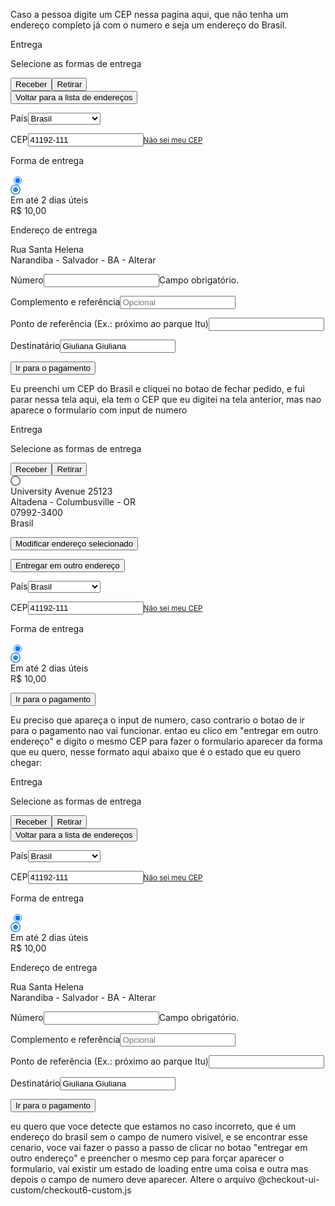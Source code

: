 Caso a pessoa digite um CEP nessa pagina aqui, que não tenha um endereço completo já com o numero e seja um endereço do Brasil. 

<div class="step accordion-group shipping-data vtex-omnishipping-1-x-shippingDataDev active"><div class="accordion-heading"><span class="accordion-toggle collapsed accordion-toggle-active"><i class="icon-home"></i> Entrega</span></div><div class="accordion-inner shipping-container"><div class="box-step"><p class="vtex-omnishipping-1-x-selectDeliveryText">Selecione as formas de entrega</p><div id="postalCode-finished-loading"><div class="vtex-omnishipping-1-x-deliveryChannelsWrapper shipping-method-wrapper shipping-valid-postal-code shipping-has-pickups"><div class="shipping-method-toggle vtex-omnishipping-1-x-deliveryChannelsToggle shipping-method-toggle-delivery"></div><button class="shp-method-option vtex-omnishipping-1-x-deliveryChannelsOption shp-method-option-active vtex-omnishipping-1-x-deliveryOptionActive" id="shipping-option-delivery" type="button"><span class="shp-method-option-text">Receber</span><span class="shp-method-option-complement vtex-omnishipping-1-x-deliveryChannelsComplement"> </span></button><button class="shp-method-option vtex-omnishipping-1-x-deliveryChannelsOption shp-method-option-inactive vtex-omnishipping-1-x-deliveryOptionInactive" id="shipping-option-pickup-in-point" type="button"><span class="shp-method-option-text">Retirar</span><span class="shp-method-option-complement vtex-omnishipping-1-x-deliveryChannelsComplement"> </span></button></div></div><div class="vtex-omnishipping-1-x-addressFormPart1 "><button class="btn btn-link vtex-omnishipping-1-x-backToAddressList" id="back-to-address-list">Voltar para a lista de endereços</button><p class="input ship-country text"><label for="ship-country">País</label><select name="country" id="ship-country" class="success"><option value="BRA">Brasil</option><option value="CHL">Chile</option><option value="USA">Estados Unidos</option></select></p><p class="input ship-postalCode required text"><label for="ship-postalCode">CEP</label><input autocomplete="nope" id="ship-postalCode" type="text" name="postalCode" maxlength="50" class="input-small success" data-hj-whitelist="true" value="41192-111"><small><a href="//buscacepinter.correios.com.br/app/endereco/index.php?t" target="_blank" rel="noreferrer">Não sei meu CEP</a></small></p></div><div class="vtex-omnishipping-1-x-deliveryGroup"><p class="vtex-omnishipping-1-x-shippingSectionTitle">Forma de entrega</p><div class="vtex-omnishipping-1-x-leanShippingGroupList shp-lean" id="delivery-packages-options"><label class="shp-lean-option vtex-omnishipping-1-x-leanShippingOption shp-lean-option-active vtex-omnishipping-1-x-leanShippingOptionActive" id="CHEAPEST"><input class="vtex-omnishipping-1-x-leanShippingOptionRadio shp-option-radio" type="radio" value="CHEAPEST" checked=""><div class="vtex-omnishipping-1-x-leanShippingIcon shp-option-icon"><svg class="vtex-omnishipping-1-x-svg" height="16" viewBox="0 0 16 16" width="16" xmlns="http://www.w3.org/2000/svg"><path d="M8 4C5.792 4 4 5.792 4 8s1.792 4 4 4 4-1.792 4-4-1.792-4-4-4zm0-4C3.584 0 0 3.584 0 8s3.584 8 8 8 8-3.584 8-8-3.584-8-8-8zm0 14.4A6.398 6.398 0 0 1 1.6 8c0-3.536 2.864-6.4 6.4-6.4 3.536 0 6.4 2.864 6.4 6.4 0 3.536-2.864 6.4-6.4 6.4z" fill="#3386E8"></path></svg></div><div class="shp-option-text vtex-omnishipping-1-x-leanShippingText"><div class="shp-option-text-label-single vtex-omnishipping-1-x-leanShippingTextLabelSingle"><span>Em até 2 dias úteis</span></div></div><div class="shp-option-text-price vtex-omnishipping-1-x-optionPrice">R$ 10,00</div></label></div></div><div class="vtex-omnishipping-1-x-addressForm"><p class="vtex-omnishipping-1-x-shippingSectionTitle delivery-address-title">Endereço de entrega</p><div class="vtex-omnishipping-1-x-addressSummary vtex-omnishipping-1-x-addressSummaryActive"><div class="address-summary address-summary-BRA"><span><span class="street">Rua Santa Helena</span></span><br class="line1-delimiter"><span><span class="neighborhood">Narandiba</span><span class="neighborhood-delimiter-after"> - </span></span><span><span class="city">Salvador</span></span><span><span class="state-delimiter"> - </span><span class="state">BA</span></span><span> - </span><a class="vtex-omnishipping-1-x-linkEdit link-edit" id="force-shipping-fields">Alterar</a></div></div><div class="vtex-omnishipping-1-x-address"><div><p class="input ship-number required text"><label for="ship-number">Número</label><input autocomplete="nope" id="ship-number" type="text" name="number" maxlength="750" class="input-mini error" data-hj-whitelist="true" value=""><span class="help error">Campo obrigatório.</span></p><p class="input ship-complement text"><label for="ship-complement">Complemento e referência</label><input autocomplete="on" id="ship-complement" type="text" name="complement" maxlength="750" placeholder="Opcional" class="input-large success" data-hj-whitelist="true" value=""></p><p class="input ship-reference hide text"><label for="ship-reference">Ponto de referência (Ex.: próximo ao parque Itu)</label><input autocomplete="on" id="ship-reference" type="text" name="reference" maxlength="750" class="input-xlarge success" data-hj-whitelist="true" value=""></p><p class="input ship-receiverName required text"><label for="ship-receiverName">Destinatário</label><input autocomplete="on" id="ship-receiverName" type="text" name="receiver" maxlength="750" class="input-xlarge success" data-hj-whitelist="true" value="Giuliana Giuliana"></p></div></div></div><p class="vtex-omnishipping-1-x-submitPaymentButton btn-submit-wrapper btn-go-to-payment-wrapper"><button class="submit  btn-go-to-payment btn btn-large btn-success" id="btn-go-to-payment" type="button">Ir para o pagamento</button></p></div></div></div>



Eu preenchi um CEP do Brasil e cliquei no botao de fechar pedido, e fui parar nessa tela aqui, ela tem o CEP que eu digitei na tela anterior, mas nao aparece o formulario com input de numero

<div class="step accordion-group shipping-data vtex-omnishipping-1-x-shippingDataDev active"><div class="accordion-heading"><span class="accordion-toggle collapsed accordion-toggle-active"><i class="icon-home"></i> Entrega</span></div><div class="accordion-inner shipping-container"><div class="box-step"><p class="vtex-omnishipping-1-x-selectDeliveryText">Selecione as formas de entrega</p><div id="postalCode-finished-loading"><div class="vtex-omnishipping-1-x-deliveryChannelsWrapper shipping-method-wrapper shipping-valid-postal-code shipping-has-pickups"><div class="shipping-method-toggle vtex-omnishipping-1-x-deliveryChannelsToggle shipping-method-toggle-delivery"></div><button class="shp-method-option vtex-omnishipping-1-x-deliveryChannelsOption shp-method-option-active vtex-omnishipping-1-x-deliveryOptionActive" id="shipping-option-delivery" type="button"><span class="shp-method-option-text">Receber</span><span class="shp-method-option-complement vtex-omnishipping-1-x-deliveryChannelsComplement"> </span></button><button class="shp-method-option vtex-omnishipping-1-x-deliveryChannelsOption shp-method-option-inactive vtex-omnishipping-1-x-deliveryOptionInactive" id="shipping-option-pickup-in-point" type="button"><span class="shp-method-option-text">Retirar</span><span class="shp-method-option-complement vtex-omnishipping-1-x-deliveryChannelsComplement"> </span></button></div></div><div class="vtex-omnishipping-1-x-addressFormPart1 "><div class="address-list vtex-omnishipping-1-x-addressList" data-testid="address-list"><label class="address-item vtex-omnishipping-1-x-addressItemOption" data-testid="address-item--1197317331"><div class="vtex-omnishipping-1-x-addressItemIcon shp-option-icon"><svg class="vtex-omnishipping-1-x-svg" height="16" viewBox="0 0 16 16" width="16" xmlns="http://www.w3.org/2000/svg"><path d="M8 0C3.584 0 0 3.584 0 8s3.584 8 8 8 8-3.584 8-8-3.584-8-8-8zm0 14.4A6.398 6.398 0 0 1 1.6 8c0-3.536 2.864-6.4 6.4-6.4 3.536 0 6.4 2.864 6.4 6.4 0 3.536-2.864 6.4-6.4 6.4z" fill="#666"></path></svg></div><div class="shp-option-text vtex-omnishipping-1-x-addressItemText"><div class="address-summary address-summary-BRA"><span><span class="street">University Avenue</span></span><span><span class="number-delimiter"> </span><span class="number">25123</span></span><br class="line1-delimiter"><span><span class="neighborhood">Altadena</span><span class="neighborhood-delimiter-after"> - </span></span><span><span class="city">Columbusville</span></span><span><span class="state-delimiter"> - </span><span class="state">OR</span></span><br class="line2-delimiter"><span><span class="postalCode">07992-3400</span></span><br class="line3-delimiter"><span class="country">Brasil</span></div></div></label><p class="link edit address-edit"><button class="btn btn-link vtex-omnishipping-1-x-buttonEditAddress" id="edit-address-button" type="button"><i class="icon-edit"></i> Modificar endereço selecionado</button></p><p class="link create address-create"><button class="btn btn-link vtex-omnishipping-1-x-buttonCreateAddress" id="new-address-button" type="button"><i class="icon-plus"></i> Entregar em outro endereço</button></p></div><p class="input ship-country text"><label for="ship-country">País</label><select name="country" id="ship-country" class=""><option value="BRA">Brasil</option><option value="CHL">Chile</option><option value="USA">Estados Unidos</option></select></p><p class="input ship-postalCode required text"><label for="ship-postalCode">CEP</label><input autocomplete="nope" id="ship-postalCode" type="text" name="postalCode" maxlength="50" class="input-small success" data-hj-whitelist="true" value="41192-111"><small><a href="//buscacepinter.correios.com.br/app/endereco/index.php?t" target="_blank" rel="noreferrer">Não sei meu CEP</a></small></p></div><div class="vtex-omnishipping-1-x-deliveryGroup"><p class="vtex-omnishipping-1-x-shippingSectionTitle">Forma de entrega</p><div class="vtex-omnishipping-1-x-leanShippingGroupList shp-lean" id="delivery-packages-options"><label class="shp-lean-option vtex-omnishipping-1-x-leanShippingOption shp-lean-option-active vtex-omnishipping-1-x-leanShippingOptionActive" id="CHEAPEST"><input class="vtex-omnishipping-1-x-leanShippingOptionRadio shp-option-radio" type="radio" value="CHEAPEST" checked=""><div class="vtex-omnishipping-1-x-leanShippingIcon shp-option-icon"><svg class="vtex-omnishipping-1-x-svg" height="16" viewBox="0 0 16 16" width="16" xmlns="http://www.w3.org/2000/svg"><path d="M8 4C5.792 4 4 5.792 4 8s1.792 4 4 4 4-1.792 4-4-1.792-4-4-4zm0-4C3.584 0 0 3.584 0 8s3.584 8 8 8 8-3.584 8-8-3.584-8-8-8zm0 14.4A6.398 6.398 0 0 1 1.6 8c0-3.536 2.864-6.4 6.4-6.4 3.536 0 6.4 2.864 6.4 6.4 0 3.536-2.864 6.4-6.4 6.4z" fill="#3386E8"></path></svg></div><div class="shp-option-text vtex-omnishipping-1-x-leanShippingText"><div class="shp-option-text-label-single vtex-omnishipping-1-x-leanShippingTextLabelSingle"><span>Em até 2 dias úteis</span></div></div><div class="shp-option-text-price vtex-omnishipping-1-x-optionPrice">R$ 10,00</div></label></div></div><p class="vtex-omnishipping-1-x-submitPaymentButton btn-submit-wrapper btn-go-to-payment-wrapper"><button class="submit  btn-go-to-payment btn btn-large btn-success" id="btn-go-to-payment" type="button">Ir para o pagamento</button></p></div></div></div>


Eu preciso que apareça o input de numero, caso contrario o botao de ir para o pagamento nao vai funcionar. entao eu clico em "entregar em outro endereço" e digito o mesmo CEP para fazer o formulario aparecer da forma que eu quero, nesse formato aqui abaixo que é o estado que eu quero chegar:

<div class="step accordion-group shipping-data vtex-omnishipping-1-x-shippingDataDev active"><div class="accordion-heading"><span class="accordion-toggle collapsed accordion-toggle-active"><i class="icon-home"></i> Entrega</span></div><div class="accordion-inner shipping-container"><div class="box-step"><p class="vtex-omnishipping-1-x-selectDeliveryText">Selecione as formas de entrega</p><div id="postalCode-finished-loading"><div class="vtex-omnishipping-1-x-deliveryChannelsWrapper shipping-method-wrapper shipping-valid-postal-code shipping-has-pickups"><div class="shipping-method-toggle vtex-omnishipping-1-x-deliveryChannelsToggle shipping-method-toggle-delivery"></div><button class="shp-method-option vtex-omnishipping-1-x-deliveryChannelsOption shp-method-option-active vtex-omnishipping-1-x-deliveryOptionActive" id="shipping-option-delivery" type="button"><span class="shp-method-option-text">Receber</span><span class="shp-method-option-complement vtex-omnishipping-1-x-deliveryChannelsComplement"> </span></button><button class="shp-method-option vtex-omnishipping-1-x-deliveryChannelsOption shp-method-option-inactive vtex-omnishipping-1-x-deliveryOptionInactive" id="shipping-option-pickup-in-point" type="button"><span class="shp-method-option-text">Retirar</span><span class="shp-method-option-complement vtex-omnishipping-1-x-deliveryChannelsComplement"> </span></button></div></div><div class="vtex-omnishipping-1-x-addressFormPart1 "><button class="btn btn-link vtex-omnishipping-1-x-backToAddressList" id="back-to-address-list">Voltar para a lista de endereços</button><p class="input ship-country text"><label for="ship-country">País</label><select name="country" id="ship-country" class="success"><option value="BRA">Brasil</option><option value="CHL">Chile</option><option value="USA">Estados Unidos</option></select></p><p class="input ship-postalCode required text"><label for="ship-postalCode">CEP</label><input autocomplete="nope" id="ship-postalCode" type="text" name="postalCode" maxlength="50" class="input-small success" data-hj-whitelist="true" value="41192-111"><small><a href="//buscacepinter.correios.com.br/app/endereco/index.php?t" target="_blank" rel="noreferrer">Não sei meu CEP</a></small></p></div><div class="vtex-omnishipping-1-x-deliveryGroup"><p class="vtex-omnishipping-1-x-shippingSectionTitle">Forma de entrega</p><div class="vtex-omnishipping-1-x-leanShippingGroupList shp-lean" id="delivery-packages-options"><label class="shp-lean-option vtex-omnishipping-1-x-leanShippingOption shp-lean-option-active vtex-omnishipping-1-x-leanShippingOptionActive" id="CHEAPEST"><input class="vtex-omnishipping-1-x-leanShippingOptionRadio shp-option-radio" type="radio" value="CHEAPEST" checked=""><div class="vtex-omnishipping-1-x-leanShippingIcon shp-option-icon"><svg class="vtex-omnishipping-1-x-svg" height="16" viewBox="0 0 16 16" width="16" xmlns="http://www.w3.org/2000/svg"><path d="M8 4C5.792 4 4 5.792 4 8s1.792 4 4 4 4-1.792 4-4-1.792-4-4-4zm0-4C3.584 0 0 3.584 0 8s3.584 8 8 8 8-3.584 8-8-3.584-8-8-8zm0 14.4A6.398 6.398 0 0 1 1.6 8c0-3.536 2.864-6.4 6.4-6.4 3.536 0 6.4 2.864 6.4 6.4 0 3.536-2.864 6.4-6.4 6.4z" fill="#3386E8"></path></svg></div><div class="shp-option-text vtex-omnishipping-1-x-leanShippingText"><div class="shp-option-text-label-single vtex-omnishipping-1-x-leanShippingTextLabelSingle"><span>Em até 2 dias úteis</span></div></div><div class="shp-option-text-price vtex-omnishipping-1-x-optionPrice">R$ 10,00</div></label></div></div><div class="vtex-omnishipping-1-x-addressForm"><p class="vtex-omnishipping-1-x-shippingSectionTitle delivery-address-title">Endereço de entrega</p><div class="vtex-omnishipping-1-x-addressSummary vtex-omnishipping-1-x-addressSummaryActive"><div class="address-summary address-summary-BRA"><span><span class="street">Rua Santa Helena</span></span><br class="line1-delimiter"><span><span class="neighborhood">Narandiba</span><span class="neighborhood-delimiter-after"> - </span></span><span><span class="city">Salvador</span></span><span><span class="state-delimiter"> - </span><span class="state">BA</span></span><span> - </span><a class="vtex-omnishipping-1-x-linkEdit link-edit" id="force-shipping-fields">Alterar</a></div></div><div class="vtex-omnishipping-1-x-address"><div><p class="input ship-number required text"><label for="ship-number">Número</label><input autocomplete="nope" id="ship-number" type="text" name="number" maxlength="750" class="input-mini error" data-hj-whitelist="true" value=""><span class="help error">Campo obrigatório.</span></p><p class="input ship-complement text"><label for="ship-complement">Complemento e referência</label><input autocomplete="on" id="ship-complement" type="text" name="complement" maxlength="750" placeholder="Opcional" class="input-large success" data-hj-whitelist="true" value=""></p><p class="input ship-reference hide text"><label for="ship-reference">Ponto de referência (Ex.: próximo ao parque Itu)</label><input autocomplete="on" id="ship-reference" type="text" name="reference" maxlength="750" class="input-xlarge success" data-hj-whitelist="true" value=""></p><p class="input ship-receiverName required text"><label for="ship-receiverName">Destinatário</label><input autocomplete="on" id="ship-receiverName" type="text" name="receiver" maxlength="750" class="input-xlarge success" data-hj-whitelist="true" value="Giuliana Giuliana"></p></div></div></div><p class="vtex-omnishipping-1-x-submitPaymentButton btn-submit-wrapper btn-go-to-payment-wrapper"><button class="submit  btn-go-to-payment btn btn-large btn-success" id="btn-go-to-payment" type="button">Ir para o pagamento</button></p></div></div></div>

eu quero que voce detecte que estamos no caso incorreto, que é um endereço do brasil sem o campo de numero visivel, e se encontrar esse cenario, voce vai fazer o passo a passo de clicar no botao "entregar em outro endereço" e preencher o mesmo cep para forçar aparecer o formulario, vai existir um estado de loading entre uma coisa e outra mas depois o campo de numero deve aparecer. Altere o arquivo @checkout-ui-custom/checkout6-custom.js
